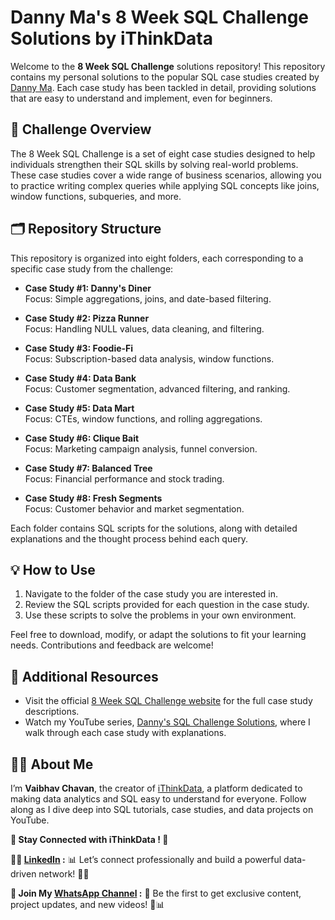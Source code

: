 # Danny Ma's 8 Week SQL Challenge Solutions by iThinkData

Welcome to the **8 Week SQL Challenge** solutions repository! This repository contains my personal solutions to the popular SQL case studies created by [Danny Ma](https://8weeksqlchallenge.com/). Each case study has been tackled in detail, providing solutions that are easy to understand and implement, even for beginners.

## 📖 Challenge Overview

The 8 Week SQL Challenge is a set of eight case studies designed to help individuals strengthen their SQL skills by solving real-world problems. These case studies cover a wide range of business scenarios, allowing you to practice writing complex queries while applying SQL concepts like joins, window functions, subqueries, and more.

## 🗂 Repository Structure

This repository is organized into eight folders, each corresponding to a specific case study from the challenge:

- **Case Study #1: Danny's Diner**  
  Focus: Simple aggregations, joins, and date-based filtering.

- **Case Study #2: Pizza Runner**  
  Focus: Handling NULL values, data cleaning, and filtering.

- **Case Study #3: Foodie-Fi**  
  Focus: Subscription-based data analysis, window functions.

- **Case Study #4: Data Bank**  
  Focus: Customer segmentation, advanced filtering, and ranking.

- **Case Study #5: Data Mart**  
  Focus: CTEs, window functions, and rolling aggregations.

- **Case Study #6: Clique Bait**  
  Focus: Marketing campaign analysis, funnel conversion.

- **Case Study #7: Balanced Tree**  
  Focus: Financial performance and stock trading.

- **Case Study #8: Fresh Segments**  
  Focus: Customer behavior and market segmentation.

Each folder contains SQL scripts for the solutions, along with detailed explanations and the thought process behind each query.

## 💡 How to Use

1. Navigate to the folder of the case study you are interested in.
2. Review the SQL scripts provided for each question in the case study.
3. Use these scripts to solve the problems in your own environment.

Feel free to download, modify, or adapt the solutions to fit your learning needs. Contributions and feedback are welcome!

## 🔗 Additional Resources

- Visit the official [8 Week SQL Challenge website](https://8weeksqlchallenge.com/) for the full case study descriptions.
- Watch my YouTube series, [Danny's SQL Challenge Solutions](https://youtube.com/playlist?list=PLCbFGoYuSXyoboW7yD920x9TIVPu24jCd&si=z7Wf9oc0ZZhZ7ef1), where I walk through each case study with explanations.

## 🙋‍♂️ About Me

I’m **Vaibhav Chavan**, the creator of [iThinkData](https://www.youtube.com/@iThinkData?sub_confirmation=1), a platform dedicated to making data analytics and SQL easy to understand for everyone. Follow along as I dive deep into SQL tutorials, case studies, and data projects on YouTube.

**🌟 Stay Connected with iThinkData ! 🌟**

**👨‍💼 [LinkedIn](https://linkedin.com/in/vaibhav-chavan) :**                             📊 Let’s connect professionally and build a powerful data-driven network! 💼🌐

**💬 Join My [WhatsApp Channel](https://whatsapp.com/channel/0029VaoircxInlqLbopDNS2K) :** 📱 Be the first to get exclusive content, project updates, and new videos! 🚀📊


